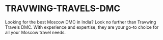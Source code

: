 # TRAVWING-TRAVELS-DMC
Looking for the best Moscow DMC in India? Look no further than Travwing Travels DMC. With experience and expertise, they are your go-to choice for all your Moscow travel needs.
